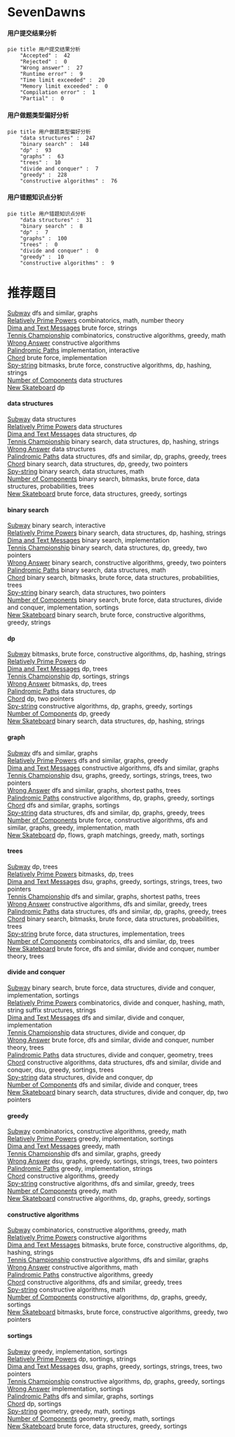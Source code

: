 # SevenDawns
<!-- tabs:start -->
#### **用户提交结果分析**

```mermaid
pie title 用户提交结果分析
    "Accepted" :  42
    "Rejected" :  0
    "Wrong answer" :  27
    "Runtime error" :  9
    "Time limit exceeded" :  20
    "Memory limit exceeded" :  0
    "Compilation error" :  1
    "Partial" :  0
```
#### **用户做题类型偏好分析**

```mermaid
pie title 用户做题类型偏好分析
    "data structures" :  247
    "binary search" :  148
    "dp" :  93
    "graphs" :  63
    "trees" :  10
    "divide and conquer" :  7
    "greedy" :  228
    "constructive algorithms" :  76
```
#### **用户错题知识点分析**

```mermaid
pie title 用户错题知识点分析
    "data structures" :  31
    "binary search" :  8
    "dp" :  7
    "graphs" :  100
    "trees" :  0
    "divide and conquer" :  0
    "greedy" :  10
    "constructive algorithms" :  9
```
<!-- tabs:end -->
# 推荐题目
[Subway](http://codeforces.com/problemset/problem/131/D)		dfs and similar,
                        graphs		  
[Relatively Prime Powers](http://codeforces.com/problemset/problem/1036/F)		combinatorics,
                        math,
                        number theory		  
[Dima and Text Messages](http://codeforces.com/problemset/problem/358/B)		brute force,
                        strings		  
[Tennis Championship](https://codeforces.com/contest/736/problem/A)		combinatorics,
                        constructive algorithms,
                        greedy,
                        math		  
[Wrong Answer](http://codeforces.com/problemset/problem/1129/B)		constructive algorithms		  
[Palindromic Paths](http://codeforces.com/problemset/problem/1205/C)		implementation,
                        interactive		  
[Chord](http://codeforces.com/problemset/problem/88/A)		brute force,
                        implementation		  
[Spy-string](http://codeforces.com/problemset/problem/1360/F)		bitmasks,
                        brute force,
                        constructive algorithms,
                        dp,
                        hashing,
                        strings		  
[Number of Components](http://codeforces.com/problemset/problem/1270/H)		data structures		  
[New Skateboard](http://codeforces.com/problemset/problem/628/B)		dp		  
<!-- tabs:start -->
#### **data structures**
[Subway](http://codeforces.com/problemset/problem/1270/H)		data structures		  
[Relatively Prime Powers](http://codeforces.com/problemset/problem/121/E)		data structures		  
[Dima and Text Messages](http://codeforces.com/problemset/problem/930/C)		data structures,
                        dp		  
[Tennis Championship](http://codeforces.com/problemset/problem/1051/E)		binary search,
                        data structures,
                        dp,
                        hashing,
                        strings		  
[Wrong Answer](http://codeforces.com/problemset/problem/1089/K)		data structures		  
[Palindromic Paths](http://codeforces.com/problemset/problem/708/C)		data structures,
                        dfs and similar,
                        dp,
                        graphs,
                        greedy,
                        trees		  
[Chord](http://codeforces.com/problemset/problem/1492/C)		binary search,
                        data structures,
                        dp,
                        greedy,
                        two pointers		  
[Spy-string](http://codeforces.com/problemset/problem/1490/G)		binary search,
                        data structures,
                        math		  
[Number of Components](http://codeforces.com/problemset/problem/1479/D)		binary search,
                        bitmasks,
                        brute force,
                        data structures,
                        probabilities,
                        trees		  
[New Skateboard](http://codeforces.com/problemset/problem/1497/A)		brute force,
                        data structures,
                        greedy,
                        sortings		  
#### **binary search**
[Subway](https://codeforces.com/contest/1020/problem/D)		binary search,
                        interactive		  
[Relatively Prime Powers](http://codeforces.com/problemset/problem/1051/E)		binary search,
                        data structures,
                        dp,
                        hashing,
                        strings		  
[Dima and Text Messages](http://codeforces.com/problemset/problem/1042/A)		binary search,
                        implementation		  
[Tennis Championship](http://codeforces.com/problemset/problem/1492/C)		binary search,
                        data structures,
                        dp,
                        greedy,
                        two pointers		  
[Wrong Answer](http://codeforces.com/problemset/problem/1463/D)		binary search,
                        constructive algorithms,
                        greedy,
                        two pointers		  
[Palindromic Paths](http://codeforces.com/problemset/problem/1490/G)		binary search,
                        data structures,
                        math		  
[Chord](http://codeforces.com/problemset/problem/1479/D)		binary search,
                        bitmasks,
                        brute force,
                        data structures,
                        probabilities,
                        trees		  
[Spy-string](http://codeforces.com/problemset/problem/1436/E)		binary search,
                        data structures,
                        two pointers		  
[Number of Components](http://codeforces.com/problemset/problem/1461/D)		binary search,
                        brute force,
                        data structures,
                        divide and conquer,
                        implementation,
                        sortings		  
[New Skateboard](http://codeforces.com/problemset/problem/1493/C)		binary search,
                        brute force,
                        constructive algorithms,
                        greedy,
                        strings		  
#### **dp**
[Subway](http://codeforces.com/problemset/problem/1360/F)		bitmasks,
                        brute force,
                        constructive algorithms,
                        dp,
                        hashing,
                        strings		  
[Relatively Prime Powers](http://codeforces.com/problemset/problem/628/B)		dp		  
[Dima and Text Messages](http://codeforces.com/problemset/problem/294/E)		dp,
                        trees		  
[Tennis Championship](http://codeforces.com/problemset/problem/178/F2)		dp,
                        sortings,
                        strings		  
[Wrong Answer](http://codeforces.com/problemset/problem/599/E)		bitmasks,
                        dp,
                        trees		  
[Palindromic Paths](http://codeforces.com/problemset/problem/930/C)		data structures,
                        dp		  
[Chord](http://codeforces.com/problemset/problem/264/D)		dp,
                        two pointers		  
[Spy-string](http://codeforces.com/problemset/problem/1296/E1)		constructive algorithms,
                        dp,
                        graphs,
                        greedy,
                        sortings		  
[Number of Components](http://codeforces.com/problemset/problem/936/D)		dp,
                        greedy		  
[New Skateboard](http://codeforces.com/problemset/problem/1051/E)		binary search,
                        data structures,
                        dp,
                        hashing,
                        strings		  
#### **graph**
[Subway](http://codeforces.com/problemset/problem/131/D)		dfs and similar,
                        graphs		  
[Relatively Prime Powers](http://codeforces.com/problemset/problem/240/E)		dfs and similar,
                        graphs,
                        greedy		  
[Dima and Text Messages](http://codeforces.com/problemset/problem/780/E)		constructive algorithms,
                        dfs and similar,
                        graphs		  
[Tennis Championship](https://codeforces.com/contest/1384/problem/C)		dsu,
                        graphs,
                        greedy,
                        sortings,
                        strings,
                        trees,
                        two pointers		  
[Wrong Answer](http://codeforces.com/problemset/problem/1037/D)		dfs and similar,
                        graphs,
                        shortest paths,
                        trees		  
[Palindromic Paths](http://codeforces.com/problemset/problem/1296/E1)		constructive algorithms,
                        dp,
                        graphs,
                        greedy,
                        sortings		  
[Chord](https://codeforces.com/contest/512/problem/A)		dfs and similar,
                        graphs,
                        sortings		  
[Spy-string](http://codeforces.com/problemset/problem/708/C)		data structures,
                        dfs and similar,
                        dp,
                        graphs,
                        greedy,
                        trees		  
[Number of Components](http://codeforces.com/problemset/problem/1487/C)		brute force,
                        constructive algorithms,
                        dfs and similar,
                        graphs,
                        greedy,
                        implementation,
                        math		  
[New Skateboard](http://codeforces.com/problemset/problem/1437/C)		dp,
                        flows,
                        graph matchings,
                        greedy,
                        math,
                        sortings		  
#### **trees**
[Subway](http://codeforces.com/problemset/problem/294/E)		dp,
                        trees		  
[Relatively Prime Powers](http://codeforces.com/problemset/problem/599/E)		bitmasks,
                        dp,
                        trees		  
[Dima and Text Messages](https://codeforces.com/contest/1384/problem/C)		dsu,
                        graphs,
                        greedy,
                        sortings,
                        strings,
                        trees,
                        two pointers		  
[Tennis Championship](http://codeforces.com/problemset/problem/1037/D)		dfs and similar,
                        graphs,
                        shortest paths,
                        trees		  
[Wrong Answer](http://codeforces.com/problemset/problem/1325/C)		constructive algorithms,
                        dfs and similar,
                        greedy,
                        trees		  
[Palindromic Paths](http://codeforces.com/problemset/problem/708/C)		data structures,
                        dfs and similar,
                        dp,
                        graphs,
                        greedy,
                        trees		  
[Chord](http://codeforces.com/problemset/problem/1479/D)		binary search,
                        bitmasks,
                        brute force,
                        data structures,
                        probabilities,
                        trees		  
[Spy-string](http://codeforces.com/problemset/problem/1511/C)		brute force,
                        data structures,
                        implementation,
                        trees		  
[Number of Components](http://codeforces.com/problemset/problem/1499/F)		combinatorics,
                        dfs and similar,
                        dp,
                        trees		  
[New Skateboard](http://codeforces.com/problemset/problem/1491/E)		brute force,
                        dfs and similar,
                        divide and conquer,
                        number theory,
                        trees		  
#### **divide and conquer**
[Subway](http://codeforces.com/problemset/problem/1461/D)		binary search,
                        brute force,
                        data structures,
                        divide and conquer,
                        implementation,
                        sortings		  
[Relatively Prime Powers](http://codeforces.com/problemset/problem/1466/G)		combinatorics,
                        divide and conquer,
                        hashing,
                        math,
                        string suffix structures,
                        strings		  
[Dima and Text Messages](http://codeforces.com/problemset/problem/1490/D)		dfs and similar,
                        divide and conquer,
                        implementation		  
[Tennis Championship](https://codeforces.com/contest/1483/problem/C)		data structures,
                        divide and conquer,
                        dp		  
[Wrong Answer](http://codeforces.com/problemset/problem/1491/E)		brute force,
                        dfs and similar,
                        divide and conquer,
                        number theory,
                        trees		  
[Palindromic Paths](http://codeforces.com/problemset/problem/1303/G)		data structures,
                        divide and conquer,
                        geometry,
                        trees		  
[Chord](http://codeforces.com/problemset/problem/1494/D)		constructive algorithms,
                        data structures,
                        dfs and similar,
                        divide and conquer,
                        dsu,
                        greedy,
                        sortings,
                        trees		  
[Spy-string](http://codeforces.com/problemset/problem/1482/E)		data structures,
                        divide and conquer,
                        dp		  
[Number of Components](http://codeforces.com/problemset/problem/566/C)		dfs and similar,
                        divide and conquer,
                        trees		  
[New Skateboard](http://codeforces.com/problemset/problem/1428/F)		binary search,
                        data structures,
                        divide and conquer,
                        dp,
                        two pointers		  
#### **greedy**
[Subway](https://codeforces.com/contest/736/problem/A)		combinatorics,
                        constructive algorithms,
                        greedy,
                        math		  
[Relatively Prime Powers](http://codeforces.com/problemset/problem/609/A)		greedy,
                        implementation,
                        sortings		  
[Dima and Text Messages](https://codeforces.com/contest/445/problem/C)		greedy,
                        math		  
[Tennis Championship](http://codeforces.com/problemset/problem/240/E)		dfs and similar,
                        graphs,
                        greedy		  
[Wrong Answer](https://codeforces.com/contest/1384/problem/C)		dsu,
                        graphs,
                        greedy,
                        sortings,
                        strings,
                        trees,
                        two pointers		  
[Palindromic Paths](http://codeforces.com/problemset/problem/844/A)		greedy,
                        implementation,
                        strings		  
[Chord](http://codeforces.com/problemset/problem/226/D)		constructive algorithms,
                        greedy		  
[Spy-string](http://codeforces.com/problemset/problem/1325/C)		constructive algorithms,
                        dfs and similar,
                        greedy,
                        trees		  
[Number of Components](http://codeforces.com/problemset/problem/1393/A)		greedy,
                        math		  
[New Skateboard](http://codeforces.com/problemset/problem/1296/E1)		constructive algorithms,
                        dp,
                        graphs,
                        greedy,
                        sortings		  
#### **constructive algorithms**
[Subway](https://codeforces.com/contest/736/problem/A)		combinatorics,
                        constructive algorithms,
                        greedy,
                        math		  
[Relatively Prime Powers](http://codeforces.com/problemset/problem/1129/B)		constructive algorithms		  
[Dima and Text Messages](http://codeforces.com/problemset/problem/1360/F)		bitmasks,
                        brute force,
                        constructive algorithms,
                        dp,
                        hashing,
                        strings		  
[Tennis Championship](http://codeforces.com/problemset/problem/780/E)		constructive algorithms,
                        dfs and similar,
                        graphs		  
[Wrong Answer](http://codeforces.com/problemset/problem/748/C)		constructive algorithms,
                        math		  
[Palindromic Paths](http://codeforces.com/problemset/problem/226/D)		constructive algorithms,
                        greedy		  
[Chord](http://codeforces.com/problemset/problem/1325/C)		constructive algorithms,
                        dfs and similar,
                        greedy,
                        trees		  
[Spy-string](http://codeforces.com/problemset/problem/1355/D)		constructive algorithms,
                        math		  
[Number of Components](http://codeforces.com/problemset/problem/1296/E1)		constructive algorithms,
                        dp,
                        graphs,
                        greedy,
                        sortings		  
[New Skateboard](http://codeforces.com/problemset/problem/1500/C)		bitmasks,
                        brute force,
                        constructive algorithms,
                        greedy,
                        two pointers		  
#### **sortings**
[Subway](http://codeforces.com/problemset/problem/609/A)		greedy,
                        implementation,
                        sortings		  
[Relatively Prime Powers](http://codeforces.com/problemset/problem/178/F2)		dp,
                        sortings,
                        strings		  
[Dima and Text Messages](https://codeforces.com/contest/1384/problem/C)		dsu,
                        graphs,
                        greedy,
                        sortings,
                        strings,
                        trees,
                        two pointers		  
[Tennis Championship](http://codeforces.com/problemset/problem/1296/E1)		constructive algorithms,
                        dp,
                        graphs,
                        greedy,
                        sortings		  
[Wrong Answer](http://codeforces.com/problemset/problem/811/B)		implementation,
                        sortings		  
[Palindromic Paths](https://codeforces.com/contest/512/problem/A)		dfs and similar,
                        graphs,
                        sortings		  
[Chord](http://codeforces.com/problemset/problem/13/C)		dp,
                        sortings		  
[Spy-string](https://codeforces.com/contest/1496/problem/C)		geometry,
                        greedy,
                        math,
                        sortings		  
[Number of Components](http://codeforces.com/problemset/problem/1495/A)		geometry,
                        greedy,
                        math,
                        sortings		  
[New Skateboard](http://codeforces.com/problemset/problem/1497/A)		brute force,
                        data structures,
                        greedy,
                        sortings		  
<!-- tabs:end -->

